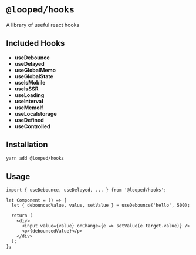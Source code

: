 # `@looped/hooks`

A library of useful react hooks

## Included Hooks

- **useDebounce**
- **useDelayed**
- **useGlobalMemo**
- **useGlobalState**
- **useIsMobile**
- **useIsSSR**
- **useLoading**
- **useInterval**
- **useMemoIf**
- **useLocalstorage**
- **useDefined**
- **useControlled**

## Installation

```sh
yarn add @looped/hooks
```

## Usage

```tsx
import { useDebounce, useDelayed, ... } from '@looped/hooks';

let Component = () => {
  let { debouncedValue, value, setValue } = useDebounce('hello', 500);

  return (
    <div>
      <input value={value} onChange={e => setValue(e.target.value)} />
      <p>{debouncedValue}</p>
    </div>
  );
};
```
